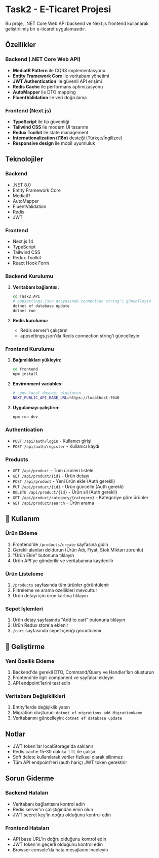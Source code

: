 # Task2 - E-Ticaret Projesi

Bu proje, .NET Core Web API backend ve Next.js frontend kullanarak geliştirilmiş bir e-ticaret uygulamasıdır.

## Özellikler

### Backend (.NET Core Web API)
- **MediatR Pattern** ile CQRS implementasyonu
- **Entity Framework Core** ile veritabanı yönetimi
- **JWT Authentication** ile güvenli API erişimi
- **Redis Cache** ile performans optimizasyonu
- **AutoMapper** ile DTO mapping
- **FluentValidation** ile veri doğrulama

### Frontend (Next.js)
- **TypeScript** ile tip güvenliği
- **Tailwind CSS** ile modern UI tasarımı
- **Redux Toolkit** ile state management
- **Internationalization (i18n)** desteği (Türkçe/İngilizce)
- **Responsive design** ile mobil uyumluluk

## Teknolojiler

### Backend
- .NET 8.0
- Entity Framework Core
- MediatR
- AutoMapper
- FluentValidation
- Redis
- JWT

### Frontend
- Next.js 14
- TypeScript
- Tailwind CSS
- Redux Toolkit
- React Hook Form



### Backend Kurulumu

1. **Veritabanı bağlantısı:**
   ```bash
   cd Task2.API
   # appsettings.json dosyasında connection string'i güncelleyin
   dotnet ef database update
   dotnet run
   ```

2. **Redis kurulumu:**
   - Redis server'ı çalıştırın
   - appsettings.json'da Redis connection string'i güncelleyin

### Frontend Kurulumu

1. **Bağımlılıkları yükleyin:**
   ```bash
   cd frontend
   npm install
   ```

2. **Environment variables:**
   ```bash
   # .env.local dosyası oluşturun
   NEXT_PUBLIC_API_BASE_URL=https://localhost:7040
   ```

3. **Uygulamayı çalıştırın:**
   ```bash
   npm run dev
   ```

### Authentication
- `POST /api/auth/login` - Kullanıcı girişi
- `POST /api/auth/register` - Kullanıcı kaydı

### Products
- `GET /api/product` - Tüm ürünleri listele
- `GET /api/product/{id}` - Ürün detayı
- `POST /api/product` - Yeni ürün ekle (Auth gerekli)
- `PUT /api/product/{id}` - Ürün güncelle (Auth gerekli)
- `DELETE /api/product/{id}` - Ürün sil (Auth gerekli)
- `GET /api/product/category/{category}` - Kategoriye göre ürünler
- `GET /api/product/search` - Ürün arama

## 📱 Kullanım

### Ürün Ekleme
1. Frontend'de `/products/create` sayfasına gidin
2. Gerekli alanları doldurun (Ürün Adı, Fiyat, Stok Miktarı zorunlu)
3. "Ürün Ekle" butonuna tıklayın
4. Ürün API'ye gönderilir ve veritabanına kaydedilir

### Ürün Listeleme
1. `/products` sayfasında tüm ürünler görüntülenir
2. Filtreleme ve arama özellikleri mevcuttur
3. Ürün detayı için ürün kartına tıklayın

### Sepet İşlemleri
1. Ürün detay sayfasında "Add to cart" butonuna tıklayın
2. Ürün Redux store'a eklenir
3. `/cart` sayfasında sepet içeriği görüntülenir

## 🔧 Geliştirme

### Yeni Özellik Ekleme
1. Backend'de gerekli DTO, Command/Query ve Handler'ları oluşturun
2. Frontend'de ilgili component ve sayfaları ekleyin
3. API endpoint'lerini test edin

### Veritabanı Değişiklikleri
1. Entity'lerde değişiklik yapın
2. Migration oluşturun: `dotnet ef migrations add MigrationName`
3. Veritabanını güncelleyin: `dotnet ef database update`

## Notlar

- JWT token'lar localStorage'da saklanır
- Redis cache 15-30 dakika TTL ile çalışır
- Soft delete kullanılarak veriler fiziksel olarak silinmez
- Tüm API endpoint'leri (auth hariç) JWT token gerektirir

## Sorun Giderme

### Backend Hataları
- Veritabanı bağlantısını kontrol edin
- Redis server'ın çalıştığından emin olun
- JWT secret key'in doğru olduğunu kontrol edin

### Frontend Hataları
- API base URL'in doğru olduğunu kontrol edin
- JWT token'ın geçerli olduğunu kontrol edin
- Browser console'da hata mesajlarını inceleyin
